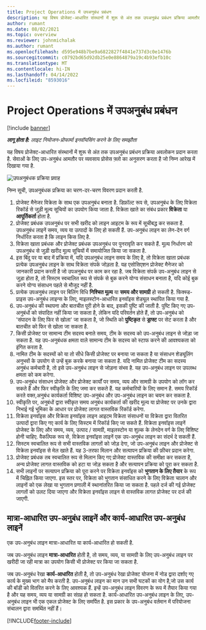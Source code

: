 ```yaml
---
title: Project Operations में उपअनुबंध प्रबंधन
description: यह विषय प्रोजेक्ट-आधारित संस्थानों में शुरू से अंत तक उपअनुबंध प्रबंधन प्रक्रिया आमतौर पर अवलोकन प्रदान करता है.
author: rumant
ms.date: 08/02/2021
ms.topic: overview
ms.reviewer: johnmichalak
ms.author: rumant
ms.openlocfilehash: d595e948b7be9a6822827f4841e737d3c0e1476b
ms.sourcegitcommit: c0792bd65d92db25e0e8864879a19c4b93efb10c
ms.translationtype: MT
ms.contentlocale: hi-IN
ms.lasthandoff: 04/14/2022
ms.locfileid: "8593016"
---
```

# <a name="subcontract-management-in-project-operations"></a>Project Operations में उपअनुबंध प्रबंधन

[!include [banner](../../includes/dataverse-preview.md)]

_**लागू होता है:** लाइट नियोजन-प्रोफार्मा इनवॉयसिंग करने के लिए समझौता_

यह विषय प्रोजेक्ट-आधारित संस्थानों में शुरू से अंत तक उपअनुबंध प्रबंधन प्रक्रिया अवलोकन प्रदान करता है. सेवाओं के लिए उप-अनुबंध आमतौर पर व्यवसाय प्रोसेस फ़्लो का अनुसरण करता है जो निम्न आरेख में दिखाया गया है.

![उपअनुबंधक प्रक्रिया प्रवाह](../media/SubcontractingProcessFlow.png)

निम्न सूची, उपअनुबंधक प्रक्रिया का चरण-दर-चरण विवरण प्रदान करती है.

1. प्रोजेक्ट मैनेजर विक्रेता के साथ एक उपअनुबंध बनाता है. डिफ़ॉल्ट रूप से, उपअनुबंध के लिए विक्रेता रिकॉर्ड से जुड़ी मूल्य सूचियों का उपयोग किया जाता है. विक्रेता खाते का संबंध प्रकार **विक्रेता** या **आपूर्तिकर्ता** होता है.
2. प्रोजेक्ट प्रबंधक उपअनुबंध पर सभी खरीद को लाइन आइटम के रूप में सूचीबद्ध कर सकता है. उपअनुबंध लाइनें समय, व्यय या उत्पादों के लिए हो सकती हैं. उप-अनुबंध लाइन का लेन-देन वर्ग निर्धारित करता है कि लाइन किस लिए है.
3. विक्रेता खाता प्रबंधक और प्रोजेक्ट प्रबंधक उपअनुबंध पर पुनरावृति कर सकते हैं. मूल्य निर्धारण को उपअनुबंध से जुड़ी खरीद मूल्य सूचियों में समायोजित किया जा सकता है.
4. इस बिंदु पर या बाद में प्रक्रिया में, यदि उपअनुबंध लाइन समय के लिए है, तो विक्रेता खाता प्रबंधक प्रत्येक उपअनुबंध लाइन के साथ विक्रेता संपर्क जोड़ता है. यह एसोसिएशन प्रोजेक्ट मैनेजर को जानकारी प्रदान करती है जो उपअनुबंध पर काम कर रहा है. जब विक्रेता संपर्क उप-अनुबंध लाइन से जुड़ा होता है, तो सिस्टम स्वचालित रूप से संपर्क से बुक करने योग्य संसाधन बनाता है, यदि कोई बुक करने योग्य संसाधन पहले से मौजूद नहीं है.
5. प्रत्येक उपअनुबंध लाइन पर बिलिंग विधि **निश्चित मूल्य** या **समय और सामग्री** हो सकती है. फिक्स्ड-प्राइस उप-अनुबंध लाइन्स के लिए, माइलस्टोन-आधारित इनवॉइस शेड्यूल स्थापित किया गया है.
6.  उप-अनुबंध की स्थापना और बातचीत पूरी होने के बाद, इसकी पुष्टि की जाती है. पुष्टि किए गए उप-अनुबंधों को संपादित नहीं किया जा सकता है, लेकिन यदि परिवर्तन होते हैं, तो उप-अनुबंध को 'संपादन के लिए फिर से खोला' जा सकता है, जो स्थिति को **पुष्टिकृत** से **ड्राफ्ट** पर सेट करता है और बातचीत को फिर से खोला जा सकता है. 
7.  किसी प्रोजेक्ट पर सामान्य टीम सदस्य बनाते समय, टीम के सदस्य को उप-अनुबंध लाइन से जोड़ा जा सकता है. यह उप-अनुबंधक क्षमता वाले सामान्य टीम के सदस्य को स्टाफ करने की आवश्यकता को इंगित करता है.
8.  नामित टीम के सदस्यों को या तो सीधे किसी प्रोजेक्ट पर बनाया जा सकता है या संसाधन शेड्यूलिंग अनुभवों के उपयोग से उन्हें बुक करके बनाया जा सकता है. यदि नामित प्रोजेक्ट टीम का सदस्य अनुबंध कर्मचारी है, तो इसे उप-अनुबंध लाइन से जोड़ना संभव है. यह उप-अनुबंध लाइन पर उपलब्ध क्षमता को कम करेगा.
9.  उप-अनुबंध संसाधन प्रोजेक्ट और प्रोजेक्ट कार्यों पर समय, व्यय और सामग्री के उपयोग को लॉग कर सकते हैं और फिर स्वीकृति के लिए जमा कर सकते हैं. यह कर्मचारियों के लिए समान है. समय रिकॉर्ड करते वक्त,अनुबंध कार्यकर्ता विशिष्ट उप-अनुबंध और उप-अनुबंध लाइन का चयन कर सकता है.
10. स्वीकृति पर, अनुबंधों द्वारा स्वीकृत समय अनुबंध कार्यकर्ता की खरीद मूल्य या प्रोजेक्ट पर उनके द्वारा निभाई गई भूमिका के आधार पर प्रोजेक्ट लागत वास्तविक रिकॉर्ड करेगा.
11. विक्रेता इनवॉइस और विक्रेता इनवॉइस लाइन आइटम विक्रेता संसाधनों या विक्रेता द्वारा वितरित उत्पादों द्वारा किए गए कार्य के लिए सिस्टम में रिकॉर्ड किए जा सकते हैं. विक्रेता इनवॉइस लाइनें प्रोजेक्ट के लिए और समय, व्यय, उत्पाद / सामग्री, माइलस्टोन या शुल्क के लेनदेन वर्ग के लिए विशिष्ट होनी चाहिए. वैकल्पिक रूप से, विक्रेता इनवॉइस लाइनें एक उप-अनुबंध लाइन का संदर्भ दे सकती हैं.
12. सिस्टम स्वचालित रूप से सभी वास्तविक लागतों को जोड़ देगा, जो उप-अनुबंध लाइन और प्रोजेक्ट से विक्रेता इनवॉइस से मेल खाते हैं. यह 3-तरफा मिलान और सत्यापन प्रक्रिया की फ़ीचर प्रदान करेगा.
13. प्रोजेक्ट प्रबंधक तब स्वचालित रूप से मिलान किए गए प्रोजेक्ट वास्तविक की समीक्षा कर सकता है, अन्य प्रोजेक्ट लागत वास्तविक को हटा या जोड़ सकता है और सत्यापन प्रक्रिया को पूरा कर सकता है.
14. सभी लाइनों पर सत्यापन प्रक्रिया को पूरा करने पर विक्रेता इनवॉइस को **भुगतान के लिए तैयार** के रूप में चिह्नित किया जाएगा. इस स्तर पर, विक्रेता को भुगतान संसाधित करने के लिए विक्रेता चालान और लाइनों को एक लेखा या भुगतान प्रणाली में स्थानांतरित किया जा सकता है. पहले दर्ज की गई प्रोजेक्ट लागतों को उलट दिया जाएगा और विक्रेता इनवॉइस लाइन से वास्तविक लागत प्रोजेक्ट पर दर्ज की जाएगी.

## <a name="quantity-based-subcontract-lines-and-work-based-subcontract-lines"></a>मात्रा-आधारित उप-अनुबंध लाइनें और कार्य-आधारित उप-अनुबंध लाइनें

एक उप-अनुबंध लाइन मात्रा-आधारित या कार्य-आधारित हो सकती है. 

जब उप-अनुबंध लाइन **मात्रा-आधारित** होती है, तो समय, व्यय, या सामग्री के लिए उप-अनुबंध लाइन पर खरीदी जा रही मात्रा का उपयोग किसी भी प्रोजेक्ट पर किया जा सकता है.

जब उप-अनुबंध रेखा **कार्य-आधारित** होती है, तो उप-अनुबंध रेखा प्रोजेक्ट योजना में नोड द्वारा दर्शाए गए कार्य के मुख्य भाग को मैप करती है. उप-अनुबंध लाइन का मान उन सभी घटकों का योग है,जो उस कार्य की बॉडी को वितरित करने के लिए आवश्यक हैं. इन्हें उप-अनुबंध लाइन विवरण के रूप में तैयार किया गया है और यह समय, व्यय या सामग्री का संग्रह हो सकता है. कार्य-आधारित उप-अनुबंध लाइन के लिए, उप-अनुबंध लाइन भी एक एकल प्रोजेक्ट के लिए समर्पित है. इस प्रकार के उप-अनुबंध वर्तमान में परियोजना संचालन द्वारा समर्थित नहीं हैं।

[!INCLUDE[footer-include](../../includes/footer-banner.md)]

